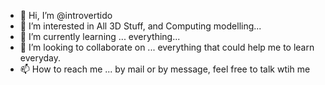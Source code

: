 - 👋 Hi, I’m @introvertido
- 👀 I’m interested in All 3D Stuff, and Computing modelling...
- 🌱 I’m currently learning ... everything...
- 💞️ I’m looking to collaborate on ... everything that could help me to learn everyday.
- 📫 How to reach me ... by mail or by message, feel free to talk wtih me

<!---
introvertido/introvertido is a ✨ special ✨ repository because its `README.md` (this file) appears on your GitHub profile.
You can click the Preview link to take a look at your changes.
--->
